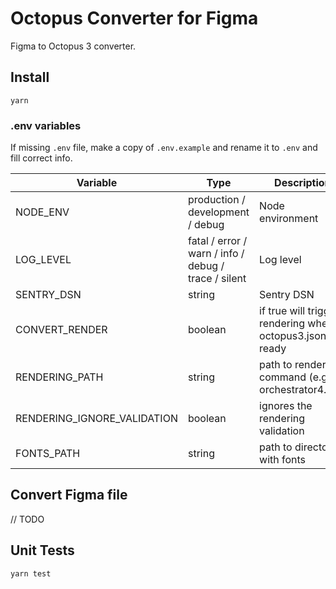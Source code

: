 # Octopus Converter for Figma

Figma to Octopus 3 converter.

## Install

```
yarn
```

### .env variables

If missing `.env` file, make a copy of `.env.example` and rename it to `.env` and fill correct info.

| Variable                    | Type                                                 | Description                                                |
| --------------------------- | ---------------------------------------------------- | ---------------------------------------------------------- |
| NODE_ENV                    | production / development / debug                     | Node environment                                           |
| LOG_LEVEL                   | fatal / error / warn / info / debug / trace / silent | Log level                                                  |
| SENTRY_DSN                  | string                                               | Sentry DSN                                                 |
| CONVERT_RENDER              | boolean                                              | if true will trigger rendering when octopus3.json is ready |
| RENDERING_PATH              | string                                               | path to rendering command (e.g. orchestrator4.run)         |
| RENDERING_IGNORE_VALIDATION | boolean                                              | ignores the rendering validation                           |
| FONTS_PATH                  | string                                               | path to directory with fonts                               |

## Convert Figma file

// TODO

## Unit Tests

```
yarn test
```
